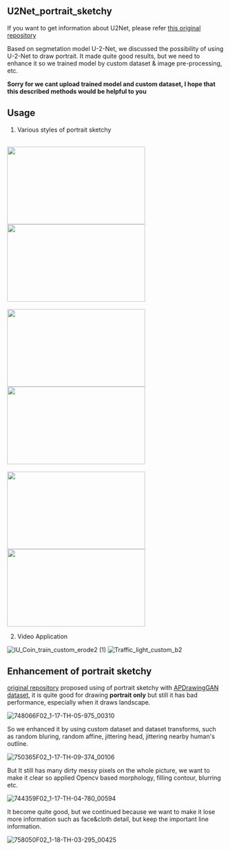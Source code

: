 U2Net_portrait_sketchy
----------------------

If you want to get information about U2Net, please refer [this original repository](https://github.com/xuebinqin/U-2-Net)

Based on segmetation model U-2-Net, we discussed the possibility of using U-2-Net to draw portrait.
It made quite good results, but we need to enhance it so we trained model by custom dataset & image pre-processing, etc.

**Sorry for we cant upload trained model and custom dataset, I hope that this described methods would be helpful to you**

## Usage

1. Various styles of portrait sketchy

<br><img src="https://user-images.githubusercontent.com/32811724/143386093-f9f3b1e0-4e8b-4fcd-9303-56a872888f5d.png" width="320px" height="180px"></img>
<img src="https://user-images.githubusercontent.com/32811724/143386103-8eb3fb3b-8bed-4f37-8a49-3b4ef1718fe4.png" width="320px" height="180px"></img>
</br>
<br><img src="https://user-images.githubusercontent.com/32811724/143386178-d2eeb72e-2a33-43c8-b0f8-713efbf30709.png" width="320px" height="180px"></img>
<img src="https://user-images.githubusercontent.com/32811724/143386194-614bfe30-e025-47b7-a899-43839344c172.png" width="320px" height="180px"></img>
</br>
<br><img src="https://user-images.githubusercontent.com/32811724/143386187-71006f1b-9e29-4158-b01b-f4541ad057f4.png" width="320px" height="180px"></img>
<img src="https://user-images.githubusercontent.com/32811724/143386196-e7215ff1-7b2c-4e9c-8554-4bd8c94fc3ff.png" width="320px" height="180px"></img>
</br>

2. Video Application

![IU_Coin_train_custom_erode2 (1)](https://user-images.githubusercontent.com/32811724/143388489-1d9e0756-58e9-4ab6-98f9-ca0f0c044869.gif)
![Traffic_light_custom_b2](https://user-images.githubusercontent.com/32811724/143388497-3237d2db-3b80-4309-97f3-a4d7aae28321.gif)

## Enhancement of portrait sketchy
[original repository](https://github.com/xuebinqin/U-2-Net) proposed using of portrait sketchy with [APDrawingGAN dataset](https://github.com/yiranran/APDrawingGAN), it is quite good for drawing **portrait only** but still it has bad performance, especially when it draws landscape.

![748066F02_1-17-TH-05-975_00310](https://user-images.githubusercontent.com/32811724/143389405-242a56ce-f099-4c4a-b1c0-473db3b138f7.png)

So we enhanced it by using custom dataset and dataset transforms, such as random bluring, random affine, jittering head, jittering nearby human's outline.

![750365F02_1-17-TH-09-374_00106](https://user-images.githubusercontent.com/32811724/143390222-ddcb5f1d-dea0-45ff-9fba-5a614bcf9f46.png)

But It still has many dirty messy pixels on the whole picture, we want to make it clear so applied Opencv based morphology, filling contour, blurring etc.

![744359F02_1-17-TH-04-780_00594](https://user-images.githubusercontent.com/32811724/143390737-fadb6c55-101c-49da-8d68-6c62c501cc00.png)

It become quite good, but we continued because we want to make it lose more information such as face&cloth detail, but keep the important line information.

![758050F02_1-18-TH-03-295_00425](https://user-images.githubusercontent.com/32811724/143391038-b7fc3ddd-53c4-4071-bd5a-ae3077e69485.png)

